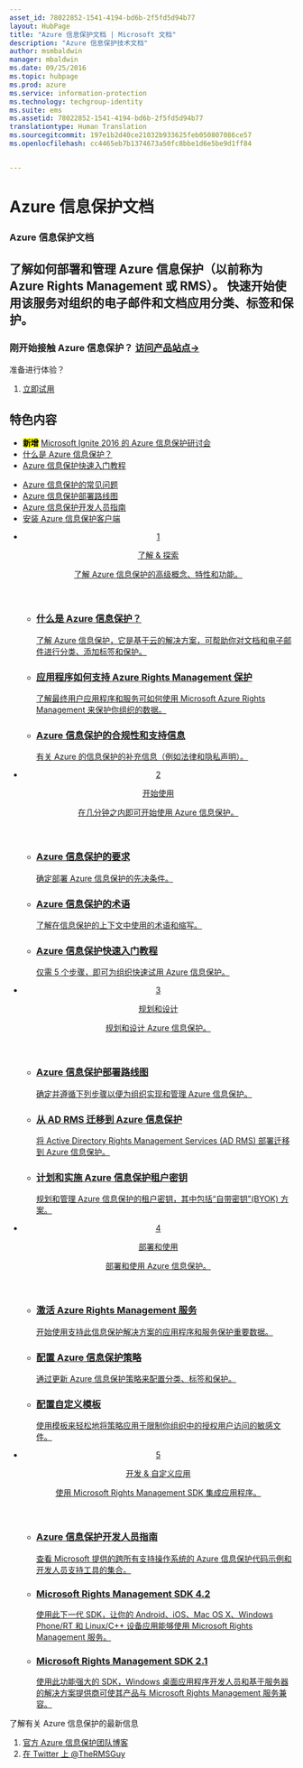 ```yaml
---
asset_id: 78022852-1541-4194-bd6b-2f5fd5d94b77
layout: HubPage
title: "Azure 信息保护文档 | Microsoft 文档"
description: "Azure 信息保护技术文档"
author: msmbaldwin
manager: mbaldwin
ms.date: 09/25/2016
ms.topic: hubpage
ms.prod: azure
ms.service: information-protection
ms.technology: techgroup-identity
ms.suite: ems
ms.assetid: 78022852-1541-4194-bd6b-2f5fd5d94b77
translationtype: Human Translation
ms.sourcegitcommit: 197e1b2d40ce21032b933625feb050807086ce57
ms.openlocfilehash: cc4465eb7b1374673a50fc8bbe1d6e5be9d1ff84


---
```

# <a name="azure-information-protection-documentation"></a>Azure 信息保护文档
<article id="main">
    <section id="hero-content">
      <h1>Azure 信息保护文档</h1>
      <h2>了解如何部署和管理 Azure 信息保护（以前称为 Azure Rights Management 或 RMS）。 快速开始使用该服务对组织的电子邮件和文档应用分类、标签和保护。</h2>
      <h3>刚开始接触 Azure 信息保护？ <a href="https://www.microsoft.com/en-us/cloud-platform/azure-information-protection" target="_blank">访问产品站点&rarr;</a></h3>
    </section>
    <aside class="alert section-border">
        <p>准备进行体验？</p>
        <ol class="action-list">
            <li><a href="https://portal.office.com/Signup?&OfferId=A43415D3-404C-4df3-B31B-AAD28118A778&dl=INFORMATIONPROTECTION&ali=1#0" target="_blank" class="button-bordered button-translucent">立即试用</a></li>
        </ol>
    </aside>
    <section id="featured" class="container">
      <h2 class="section-heading"><span class="icon icon-warning"></span> 特色内容</h2>
      <div class="features row">
        <ul class="column column-half">
          <li><mark><b>新增</b></mark> <a href="./understand-explore/what-is-information-protection.md#resources-for-azure-information-protection">Microsoft Ignite 2016 的 Azure 信息保护研讨会</a></li>
          <li><a href="./understand-explore/what-is-information-protection.md">什么是 Azure 信息保护？</a></li>
          <li><a href="./get-started/infoprotect-quick-start-tutorial.md">Azure 信息保护快速入门教程</a></li>
        </ul>
        <ul class="column column-half">
          <li><a href="./get-started/faqs.md">Azure 信息保护的常见问题</a></li>
      <li><a href="./plan-design/deployment-roadmap.md">Azure 信息保护部署路线图</a></li>
          <li><a href="./develop/developers-guide.md">Azure 信息保护开发人员指南</a></li>
          <li><a href="./rms-client/info-protect-client.md">安装 Azure 信息保护客户端</a></li>
        </ul>
      </div>
    </section>
    <div id="journeys">
      <section class="container">
        <ul class="journeys-list">
          <li class="journey-step">
            <header class="journey-step-header row">
              <a href="./understand-explore/azure-rights-management.md">
                <div class="title column-third">
                  <span class="step-number">1</span>
                  <p>了解 &amp; 探索</p>
                </div>
                <p class="description column-two-thirds">了解 Azure 信息保护的高级概念、特性和功能。</p>
              </a>
            </header>
            <section class="journey-step-elements content">
              <ul class="row">
                <li class="column-third">
                  <a href="./understand-explore/what-is-information-protection.md">
                    <h3>什么是 Azure 信息保护？</h3>
                    <p>了解 Azure 信息保护，它是基于云的解决方案，可帮助你对文档和电子邮件进行分类、添加标签和保护。</p>
                  </a>
                </li>
                <li class="column-third">
                  <a href="./understand-explore/applications-support.md">
                    <h3>应用程序如何支持 Azure Rights Management 保护</h3>
                    <p>了解最终用户应用程序和服务可如何使用 Microsoft Azure Rights Management 来保护你组织的数据。</p>
                  </a>
                </li>
                <li class="column-third">
                  <a href="./understand-explore/compliance.md">
                    <h3>Azure 信息保护的合规性和支持信息</h3>
                    <p>有关 Azure 的信息保护的补充信息（例如法律和隐私声明）。</p>
                  </a>
                </li>
              </ul>
            </section>
          </li>
          <li class="journey-step">
            <header class="journey-step-header row">
              <a href="./get-started/requirements-azure-rms.md">
                <div class="title column-third">
                  <span class="step-number">2</span>
                  <p>开始使用</p>
                </div>
                <p class="description column-two-thirds">在几分钟之内即可开始使用 Azure 信息保护。</p>
              </a>
            </header>
            <section class="journey-step-elements content">
              <ul class="row">
                <li class="column-third">
                  <a href="./get-started/requirements-azure-rms.md">
                    <h3>Azure 信息保护的要求</h3>
                    <p>确定部署 Azure 信息保护的先决条件。</p>
                  </a>
                </li>
                <li class="column-third">
                  <a href="./get-started/terminology.md">
                    <h3>Azure 信息保护的术语</h3>
                    <p>了解在信息保护的上下文中使用的术语和缩写。</p>
                  </a>
                </li>
                <li class="column-third">
                  <a href="./get-started/quick-start-tutorial.md">
                    <h3>Azure 信息保护快速入门教程</h3>
                    <p>仅需 5 个步骤，即可为组织快速试用 Azure 信息保护。</p>
                  </a>
                </li>
              </ul>
            </section>
          </li>
          <li class="journey-step">
            <header class="journey-step-header row">
              <a href="./plan-design/deployment-roadmap.md">
                <div class="title column-third">
                  <span class="step-number"> 3</span>
                  <p>规划和设计</p>
                </div>
                <p class="description column-two-thirds">规划和设计 Azure 信息保护。</p>
              </a>
            </header>
            <section class="journey-step-elements content">
              <ul class="row">
                <li class="column-third">
                  <a href="./plan-design/deployment-roadmap.md">
                    <h3>Azure 信息保护部署路线图</h3>
                    <p>确定并遵循下列步骤以便为组织实现和管理 Azure 信息保护。</p>
                  </a>
                </li>
                <li class="column-third">
                  <a href="./plan-design/migrate-from-ad-rms-to-azure-rms.md">
                    <h3>从 AD RMS 迁移到 Azure 信息保护</h3>
                    <p>将 Active Directory Rights Management Services (AD RMS) 部署迁移到 Azure 信息保护。</p>
                  </a>
                </li>
                <li class="column-third">
                  <a href="./plan-design/plan-implement-tenant-key.md">
                    <h3>计划和实施 Azure 信息保护租户密钥</h3>
                    <p>规划和管理 Azure 信息保护的租户密钥，其中包括“自带密钥”(BYOK) 方案。</p>
                  </a>
                </li>
              </ul>
            </section>
          </li>
          <li class="journey-step">
            <header class="journey-step-header row">
              <a href="./deploy-use/activate-service.md">
                <div class="title column-third">
                  <span class="step-number"> 4</span>
                  <p>部署和使用</p>
                </div>
                <p class="description column-two-thirds">部署和使用 Azure 信息保护。</p>
              </a>
            </header>
            <section class="journey-step-elements content">
              <ul class="row">
                 <li class="column-third">
                 <a href="./deploy-use/activate-service.md">
                    <h3>激活 Azure Rights Management 服务</h3>
                    <p>开始使用支持此信息保护解决方案的应用程序和服务保护重要数据。</p>
                  </a>
                </li>
                <li class="column-third">
                  <a href="./deploy-use/configure-applications.md">
                    <h3>配置 Azure 信息保护策略</h3>
                    <p>通过更新 Azure 信息保护策略来配置分类、标签和保护。</p>
                </li>
                <li class="column-third">
                  <a href="./deploy-use/configure-custom-templates.md">
                    <h3>配置自定义模板</h3>
                    <p>使用模板来轻松地将策略应用于限制你组织中的授权用户访问的敏感文件。</p>
                 </a>
                 </a>
                </li>
              </ul>
            </section>
          </li>
          <li class="journey-step">
            <header class="journey-step-header row">
              <a href="./develop/developers-guide.md">
                <div class="title column-third">
                  <span class="step-number"> 5</span>
                  <p>开发 &amp; 自定义应用</p>
                </div>
                <p class="description column-two-thirds">使用 Microsoft Rights Management SDK 集成应用程序。</p>
              </a>
            </header>
            <section class="journey-step-elements content">
              <ul class="row">
                <li class="column-third">
                  <a href="./develop/developers-guide.md">
                    <h3>Azure 信息保护开发人员指南</h3>
                    <p>查看 Microsoft 提供的跨所有支持操作系统的 Azure 信息保护代码示例和开发人员支持工具的集合。</p>
                  </a>
                </li>
                <li class="column-third">
                  <a href="./develop/active-directory-rights-management-services-multi-platform-thin-client-sdk-portal.md">
                    <h3>Microsoft Rights Management SDK 4.2</h3>
                    <p>使用此下一代 SDK，让你的 Android、iOS、Mac OS X、Windows Phone/RT 和 Linux/C++ 设备应用能够使用 Microsoft Rights Management 服务。</p>
                  </a>
                </li>
                <li class="column-third">
                  <a href="./develop/microsoft-information-protection-and-control-client-portal.md">
                    <h3>Microsoft Rights Management SDK 2.1</h3>
                    <p>使用此功能强大的 SDK，Windows 桌面应用程序开发人员和基于服务器的解决方案提供商可使其产品与 Microsoft Rights Management 服务兼容。</p>
                  </a>
                </li>
              </ul>
            </section>
         </ul>
      </section>
    </div>
    <aside class="alert alert-social">
      <p>了解有关 Azure 信息保护的最新信息 <ol class="action-list">
        <li><a href="http://blogs.technet.com/b/rms/" target="_blank" class="button-bordered button-translucent">官方 Azure 信息保护团队博客</a></li>
        <li><a href="https://twitter.com/TheRMSGuy" target="_blank" class="button-bordered button-translucent">在 Twitter 上 @TheRMSGuy</a></li>
      </ol>
    </aside>
</article>



<!--HONumber=Nov16_HO1-->


